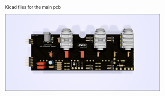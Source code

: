 Kicad files for the main pcb

![alt tag](https://github.com/McColson/Stompbox-G5/blob/master/G5_preamp/PCB_main/pcb_main.png)
